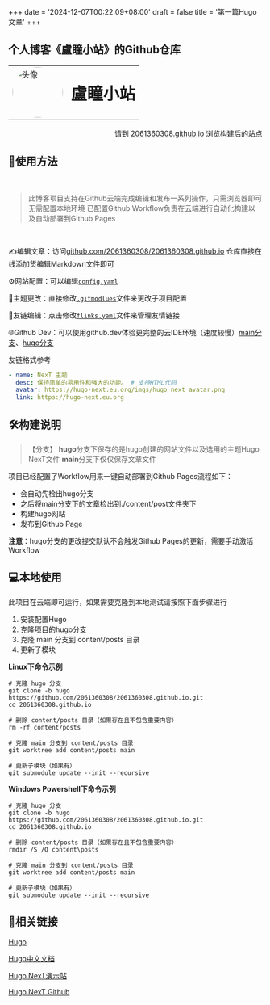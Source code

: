 +++
date = '2024-12-07T00:22:09+08:00'
draft = false
title = '第一篇Hugo文章'
+++


## 个人博客《盧瞳小站》的Github仓库

<div align="center">
  <table>
    <tr>
      <td style="vertical-align: middle;">
        <a href="//2061360308.github.io" target="_blank">
          <img src="https://github.com/2061360308/2061360308.github.io/blob/hugo/static/imgs/avatar.jpg?raw=true" alt="头像" style="width: 100px; height: 100px; border-radius: 50%;">
        </a>
      </td>
      <td style="vertical-align: middle;">
        <a href="//2061360308.github.io" target="_blank" style="text-decoration: none; color: inherit;">
          <h1 style="margin: 0;">盧瞳小站</h1>
        </a>
      </td>
    </tr>
  </table>
</div>

<div align="right">
  <p>请到 <a href="//2061360308.github.io">2061360308.github.io</a> 浏览构建后的站点</p>
</div>

## 🚀使用方法
<br>

> 此博客项目支持在Github云端完成编辑和发布一系列操作，只需浏览器即可无需配置本地环境
> 已配置Github Workflow负责在云端进行自动化构建以及自动部署到Github Pages

<br>

✍️编辑文章：访问[github.com/2061360308/2061360308.github.io](https://github.com/2061360308/2061360308.github.io) 仓库直接在线添加货编辑Markdown文件即可<br>

⚙️网站配置：可以编辑[`config.yaml`](//github.com/2061360308/2061360308.github.io/edit/hugo/config.yaml)<br>

🎨主题更改：直接修改[`.gitmodlues`](//github.com/2061360308/2061360308.github.io/edit/hugo/.gitmodlues)文件来更改子项目配置<br>

🔗友链编辑：点击修改[`flinks.yaml`](//github.com/2061360308/2061360308.github.io/deit/hugo/data/flinks.yaml)文件来管理友情链接<br>

🌐Github Dev：可以使用github.dev体验更完整的云IDE环境（速度较慢）[main分支](//github.dev/2061360308/2061360308.github.io/tree/main)、[hugo分支](//github.dev/2061306030/2061360308.github.io/tree/hugo)<br>

友链格式参考
```yaml
- name: NexT 主题
  desc: 保持简单的易用性和强大的功能。 # 支持HTML代码
  avatar: https://hugo-next.eu.org/imgs/hugo_next_avatar.png
  link: https://hugo-next.eu.org
```

## 🛠️构建说明

> 【分支】
> **hugo**分支下保存的是hugo创建的网站文件以及选用的主题Hugo NexT文件
> **main**分支下仅仅保存文章文件

项目已经配置了Workflow用来一键自动部署到Github Pages流程如下：
 - 会自动先检出hugo分支
 - 之后将main分支下的文章检出到./content/post文件夹下
 - 构建hugo网站
 - 发布到Github Page

**注意**：hugo分支的更改提交默认不会触发Github Pages的更新，需要手动激活Workflow

## 💻本地使用
此项目在云端即可运行，如果需要克隆到本地测试请按照下面步骤进行

1. 安装配置Hugo
2. 克隆项目的hugo分支
3. 克隆 main 分支到 content/posts 目录
4. 更新子模块

**Linux下命令示例**
```shell
# 克隆 hugo 分支
git clone -b hugo https://github.com/2061360308/2061360308.github.io.git
cd 2061360308.github.io

# 删除 content/posts 目录（如果存在且不包含重要内容）
rm -rf content/posts

# 克隆 main 分支到 content/posts 目录
git worktree add content/posts main

# 更新子模块（如果有）
git submodule update --init --recursive
```

**Windows Powershell下命令示例**
```shell
# 克隆 hugo 分支
git clone -b hugo https://github.com/2061360308/2061360308.github.io.git
cd 2061360308.github.io

# 删除 content/posts 目录（如果存在且不包含重要内容）
rmdir /S /Q content\posts

# 克隆 main 分支到 content/posts 目录
git worktree add content/posts main

# 更新子模块（如果有）
git submodule update --init --recursive
```

## 🔗相关链接
[Hugo](https://gohugo.io)

[Hugo中文文档](https://hugo.opendocs.io/)

[Hugo NexT演示站](https://hugo-next.eu.org/)

[Hugo NexT Github](https://github.com/hugo-next/hugo-theme-next/)

